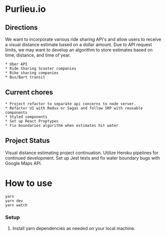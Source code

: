 # Purlieu.io

## Directions
We want to incorporate various ride sharing API's and allow users to receive a visual distance estimate based on a dollar amount. Due to API request limits, we may want to develop an algorithm to store estimates based on time, distance, and time of year.
```
* Uber API
* Ride Sharing Scooter companies
* Bike sharing companies
* Bus/Bart transit
```

## Current chores
```
* Project refactor to separate api concerns to node server.
* Refactor UI with Redux or Sagas and follow SRP with reusable components
* Styled components
* Set up React Proptypes
* Fix boundaries algorithm when estimates hit water
```

## Project Status
Visual distance estimating project continuation.
Utilize Heroku pipelines for continued development. Set up Jest tests and fix water boundary bugs with Google Maps API.

# How to use
```
yarn
yarn dev
yarn watch
```

### Setup

1. Install yarn dependencies as needed on your local machine.
